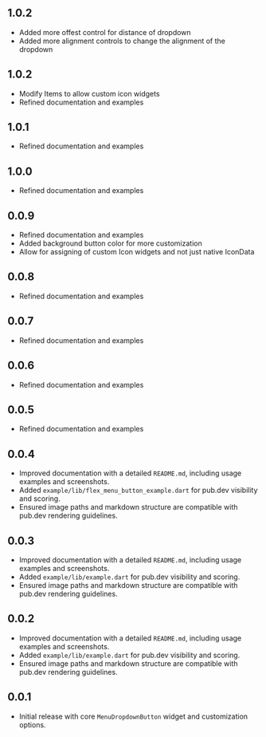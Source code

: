 ## 1.0.2

- Added more offest control for distance of dropdown
- Added more alignment controls to change the alignment of the dropdown
  
## 1.0.2

- Modify Items to allow custom icon widgets
- Refined documentation and examples

## 1.0.1

- Refined documentation and examples

## 1.0.0

- Refined documentation and examples

## 0.0.9

- Refined documentation and examples
- Added background button color for more customization
- Allow for assigning of custom Icon widgets and not just native IconData

## 0.0.8

- Refined documentation and examples

## 0.0.7

- Refined documentation and examples

## 0.0.6

- Refined documentation and examples

## 0.0.5

- Refined documentation and examples

## 0.0.4

- Improved documentation with a detailed `README.md`, including usage examples and screenshots.
- Added `example/lib/flex_menu_button_example.dart` for pub.dev visibility and scoring.
- Ensured image paths and markdown structure are compatible with pub.dev rendering guidelines.

## 0.0.3

- Improved documentation with a detailed `README.md`, including usage examples and screenshots.
- Added `example/lib/example.dart` for pub.dev visibility and scoring.
- Ensured image paths and markdown structure are compatible with pub.dev rendering guidelines.

## 0.0.2

- Improved documentation with a detailed `README.md`, including usage examples and screenshots.
- Added `example/lib/example.dart` for pub.dev visibility and scoring.
- Ensured image paths and markdown structure are compatible with pub.dev rendering guidelines.

## 0.0.1

- Initial release with core `MenuDropdownButton` widget and customization options.
